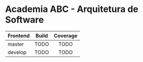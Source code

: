 # Academia ABC - Arquitetura de Software

| Frontend | Build | Coverage |
| ------------- |:-------------:|:-------------:|
| master   | TODO | TODO
| develop  | TODO | TODO